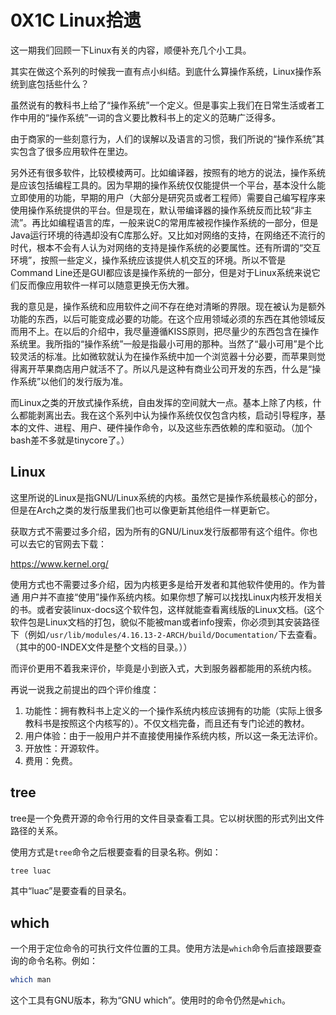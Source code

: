 # 0X1C Linux拾遗

这一期我们回顾一下Linux有关的内容，顺便补充几个小工具。

其实在做这个系列的时候我一直有点小纠结。到底什么算操作系统，Linux操作系统到底包括些什么？

虽然说有的教科书上给了“操作系统”一个定义。但是事实上我们在日常生活或者工作中用的“操作系统”一词的含义要比教科书上的定义的范畴广泛得多。

由于商家的一些刻意行为，人们的误解以及语言的习惯，我们所说的“操作系统”其实包含了很多应用软件在里边。

另外还有很多软件，比较模棱两可。比如编译器，按照有的地方的说法，操作系统是应该包括编程工具的。因为早期的操作系统仅仅能提供一个平台，基本没什么能立即使用的功能，早期的用户（大部分是研究员或者工程师）需要自己编写程序来使用操作系统提供的平台。但是现在，默认带编译器的操作系统反而比较“非主流”。再比如编程语言的库，一般来说C的常用库被视作操作系统的一部分，但是Java运行环境的待遇却没有C库那么好。又比如对网络的支持，在网络还不流行的时代，根本不会有人认为对网络的支持是操作系统的必要属性。还有所谓的“交互环境”，按照一些定义，操作系统应该提供人机交互的环境。所以不管是Command Line还是GUI都应该是操作系统的一部分，但是对于Linux系统来说它们反而像应用软件一样可以随意更换无伤大雅。

我的意见是，操作系统和应用软件之间不存在绝对清晰的界限。现在被认为是额外功能的东西，以后可能变成必要的功能。在这个应用领域必须的东西在其他领域反而用不上。在以后的介绍中，我尽量遵循KISS原则，把尽量少的东西包含在操作系统里。我所指的“操作系统”一般是指最小可用的那种。当然了“最小可用”是个比较灵活的标准。比如微软就认为在操作系统中加一个浏览器十分必要，而苹果则觉得离开苹果商店用户就活不了。所以凡是这种有商业公司开发的东西，什么是“操作系统”以他们的发行版为准。

而Linux之类的开放式操作系统，自由发挥的空间就大一点。基本上除了内核，什么都能剥离出去。我在这个系列中认为操作系统仅仅包含内核，启动引导程序，基本的文件、进程、用户、硬件操作命令，以及这些东西依赖的库和驱动。（加个bash差不多就是tinycore了。）

## Linux

这里所说的Linux是指GNU/Linux系统的内核。虽然它是操作系统最核心的部分，但是在Arch之类的发行版里我们也可以像更新其他组件一样更新它。

获取方式不需要过多介绍，因为所有的GNU/Linux发行版都带有这个组件。你也可以去它的官网去下载：

<https://www.kernel.org/>

使用方式也不需要过多介绍，因为内核更多是给开发者和其他软件使用的。作为普通 用户并不直接“使用”操作系统内核。如果你想了解可以找找Linux内核开发相关的书。或者安装linux-docs这个软件包，这样就能查看离线版的Linux文档。(这个软件包是Linux文档的打包，貌似不能被man或者info搜索，你必须到其安装路径下（例如`/usr/lib/modules/4.16.13-2-ARCH/build/Documentation/`下去查看。（其中的00-INDEX文件是整个文档的目录。））

而评价更用不着我来评价，毕竟是小到嵌入式，大到服务器都能用的系统内核。

再说一说我之前提出的四个评价维度：

1. 功能性：拥有教科书上定义的一个操作系统内核应该拥有的功能（实际上很多教科书是按照这个内核写的）。不仅文档完备，而且还有专门论述的教材。
1. 用户体验：由于一般用户并不直接使用操作系统内核，所以这一条无法评价。
1. 开放性：开源软件。
1. 费用：免费。

## tree

tree是一个免费开源的命令行用的文件目录查看工具。它以树状图的形式列出文件路径的关系。

使用方式是`tree`命令之后根要查看的目录名称。例如：

```bash
tree luac
```

其中“luac”是要查看的目录名。

## which

一个用于定位命令的可执行文件位置的工具。使用方法是`which`命令后直接跟要查询的命令名称。例如：

```bash
which man
```

这个工具有GNU版本，称为“GNU which”。使用时的命令仍然是`which`。